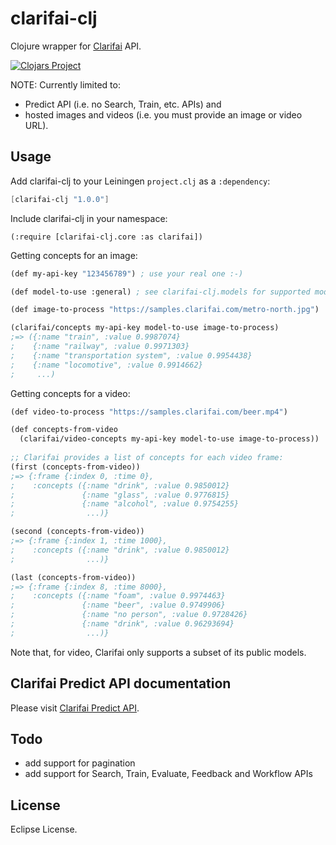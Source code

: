 # clarifai-clj

Clojure wrapper for [Clarifai](https://www.clarifai.com/) API.

[![Clojars Project](https://img.shields.io/clojars/v/clarifai-clj.svg)](https://clojars.org/clarifai-clj)

NOTE: Currently limited to: 

* Predict API (i.e. no Search, Train, etc. APIs) and
* hosted images and videos (i.e. you must provide an image or video URL).

## Usage

Add clarifai-clj to your Leiningen `project.clj` as a `:dependency`:

```scheme
[clarifai-clj "1.0.0"]
```

Include clarifai-clj in your namespace:

```
(:require [clarifai-clj.core :as clarifai])
```

Getting concepts for an image:

```scheme
(def my-api-key "123456789") ; use your real one :-)

(def model-to-use :general) ; see clarifai-clj.models for supported models list

(def image-to-process "https://samples.clarifai.com/metro-north.jpg")

(clarifai/concepts my-api-key model-to-use image-to-process)
;=> ({:name "train", :value 0.9987074} 
;    {:name "railway", :value 0.9971303} 
;    {:name "transportation system", :value 0.9954438} 
;    {:name "locomotive", :value 0.9914662} 
;     ...)
```

Getting concepts for a video:

```scheme
(def video-to-process "https://samples.clarifai.com/beer.mp4")

(def concepts-from-video 
  (clarifai/video-concepts my-api-key model-to-use image-to-process))
  
;; Clarifai provides a list of concepts for each video frame:
(first (concepts-from-video))
;=> {:frame {:index 0, :time 0},
;    :concepts ({:name "drink", :value 0.9850012} 
;               {:name "glass", :value 0.9776815} 
;               {:name "alcohol", :value 0.9754255} 
;                ...)}

(second (concepts-from-video))
;=> {:frame {:index 1, :time 1000},
;    :concepts ({:name "drink", :value 0.9850012} 
;                ...)}

(last (concepts-from-video))
;=> {:frame {:index 8, :time 8000}, 
;    :concepts ({:name "foam", :value 0.9974463} 
;               {:name "beer", :value 0.9749906} 
;               {:name "no person", :value 0.9728426} 
;               {:name "drink", :value 0.96293694}
;                ...)}
```



Note that, for video, Clarifai only supports a subset of its public models.

## Clarifai Predict API documentation

Please visit [Clarifai Predict API](https://www.clarifai.com/developer/guide/predict#images).

## Todo

* add support for pagination
* add support for Search, Train, Evaluate, Feedback and Workflow APIs



## License
    
Eclipse License.
